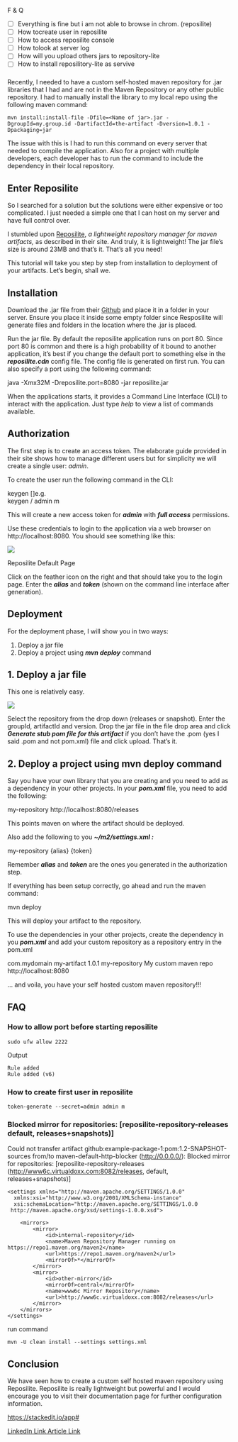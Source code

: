 F & Q
- [ ] Everything is fine but i am not able to browse in chrom. (reposilite)
- [ ] How tocreate user in reposilite
- [ ] How to access reposilite console
- [ ] How tolook at server log
- [ ] How will you upload others jars to repository-lite
- [ ] How to install reposilitory-lite as servive

###


Recently, I needed to have a custom self-hosted maven repository for .jar libraries that I had and are not in the Maven Repository or any other public repository. I had to manually install the library to my local repo using the following maven command:

    mvn install:install-file -Dfile=<Name of jar>.jar -DgroupId=my.group.id -DartifactId=the-artifact -Dversion=1.0.1 -Dpackaging=jar

The issue with this is I had to run this command on every server that needed to compile the application. Also for a project with multiple developers, each developer has to run the command to include the dependency in their local repository.

## **Enter Reposilite**

So I searched for a solution but the solutions were either expensive or too complicated. I just needed a simple one that I can host on my server and have full control over.

I stumbled upon  [Reposilite](https://reposilite.com/),  _a lightweight repository manager for maven artifacts,_ as described in their site. And truly, it is lightweight! The jar file’s size is around 23MB and that’s it. That’s all you need!

This tutorial will take you step by step from installation to deployment of your artifacts. Let’s begin, shall we.

## Installation

Download the .jar file from their  [Github](https://github.com/dzikoysk/reposilite/releases)  and place it in a folder in your server. Ensure you place it inside some empty folder since Resposilite will generate files and folders in the location where the .jar is placed.

Run the jar file. By default the reposilite application runs on port 80. Since port 80 is common and there is a high probability of it bound to another application, it’s best if you change the default port to something else in the  **_reposilite.cdn_**  config file. The config file is generated on first run. You can also specify a port using the following command:

java -Xmx32M -Dreposilite.port=8080 -jar reposilite.jar

When the applications starts, it provides a Command Line Interface (CLI) to interact with the application. Just type  _help_ to view a list of commands available.

## Authorization

The first step is to create an access token. The elaborate guide provided in their site shows how to manage different users but for simplicity we will create a single user:  _admin_.

To create the user run the following command in the CLI:

keygen <path> <alias> [<permissions>]e.g.  
keygen / admin m

This will create a new access token for  **_admin_** with  **_full access_**  permissions.

Use these credentials to login to the application via a web browser on http://localhost:8080. You should see something like this:

![](https://miro.medium.com/max/1400/1*msUYAwvuLjHywymWsQSQZg.png)

Reposilite Default Page

Click on the feather icon on the right and that should take you to the login page. Enter the  **_alias_** and  **_token_** (shown on the command line interface after generation).

## Deployment

For the deployment phase, I will show you in two ways:

1.  Deploy a jar file
2.  Deploy a project using  **_mvn deploy_**  command

## 1. Deploy a jar file

This one is relatively easy.

![](https://miro.medium.com/max/1400/1*TEUy-DLyPYQeQgAwAh92hQ.png)

Select the repository from the drop down (releases or snapshot). Enter the groupId, artifactId and version. Drop the jar file in the file drop area and click  **_Generate stub pom file for this artifact_**  if you don’t have the .pom (yes I said .pom and not pom.xml) file and click upload. That’s it.

## 2. Deploy a project using mvn deploy command

Say you have your own library that you are creating and you need to add as a dependency in your other projects. In your  **_pom.xml_** file, you need to add the following:

<distributionManagement>  
    <repository>  
        <id>my-repository</id>  
        <url>http://localhost:8080/releases</url>  
    </repository>  
</distributionManagement>

This points maven on where the artifact should be deployed.

Also add the following to you  **_~/m2/settings.xml :_**

<server>  
  <!-- Id has to match the id provided in pom.xml -->  
  <id>my-repository</id>  
  <username>{alias}</username>  
  <password>{token}</password>  
</server>

Remember  **_alias_** and  **_token_** are the ones you generated in the authorization step.

If everything has been setup correctly, go ahead and run the maven command:

mvn deploy

This will deploy your artifact to the repository.

To use the dependencies in your other projects, create the dependency in you  **_pom.xml_** and add your custom repository as a repository entry in the pom.xml

<dependencies>  
    <dependency>  
        <groupId>com.mydomain</groupId>  
        <artifactId>my-artifact</artifactId>  
        <version>1.0.1</version>  
    </dependency>  
</dependencies><repositories>  
<!--Your custom maven repo-->  
    <repository>  
        <id>my-repository</id>  
        <name>My custom maven repo</name>  
        <url>http://localhost:8080</url>  
    </repository>  
</repositories>

… and voila, you have your self hosted custom maven repository!!!

## FAQ

### How to allow port before starting reposilite
```
sudo ufw allow 2222
```
Output
```
Rule added
Rule added (v6)
```
### How to create first user in reposilite

```
token-generate --secret=admin admin m
```

### Blocked mirror for repositories: [reposilite-repository-releases  default, releases+snapshots)]

Could not transfer artifact github:example-package-1:pom:1.2-SNAPSHOT-sources from/to maven-default-http-blocker (http://0.0.0.0/): Blocked mirror for repositories: [reposilite-repository-releases (http://www6c.virtualdoxx.com:8082/releases, default, releases+snapshots)]
```
<settings xmlns="http://maven.apache.org/SETTINGS/1.0.0"  
  xmlns:xsi="http://www.w3.org/2001/XMLSchema-instance"  
  xsi:schemaLocation="http://maven.apache.org/SETTINGS/1.0.0  
 http://maven.apache.org/xsd/settings-1.0.0.xsd">  
  
    <mirrors>  
        <mirror>  
            <id>internal-repository</id>  
            <name>Maven Repository Manager running on https://repo1.maven.org/maven2</name>  
            <url>https://repo1.maven.org/maven2</url>  
            <mirrorOf>*</mirrorOf>  
        </mirror>  
        <mirror>  
            <id>other-mirror</id>  
            <mirrorOf>central</mirrorOf>  
            <name>www6c Mirror Repository</name>  
            <url>http://www6c.virtualdoxx.com:8082/releases</url>  
        </mirror>  
    </mirrors>  
</settings>
```
run command
```
mvn -U clean install --settings settings.xml
```
## Conclusion

We have seen how to create a custom self hosted maven repository using Reposilite. Reposilite is really lightweight but powerful and I would encourage you to visit their documentation page for further configuration information.

https://stackedit.io/app#

[LinkedIn Link Article Link](https://www.linkedin.com/pulse/custom-self-hosted-maven-repository-rupesh-kumar)
